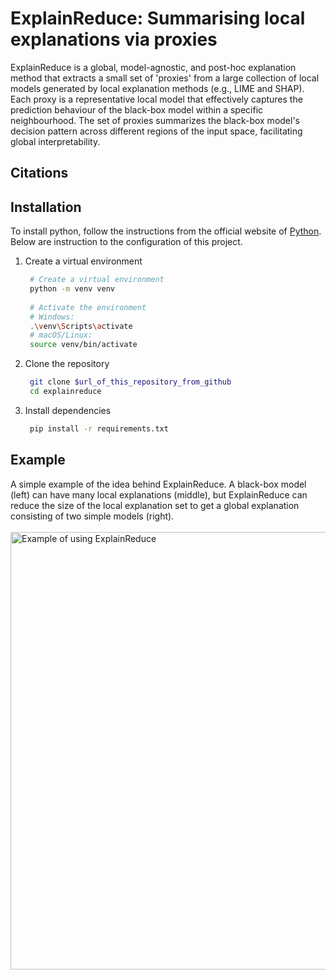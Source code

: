 # ExplainReduce: Summarising local explanations via proxies
ExplainReduce is a global, model-agnostic, and post-hoc explanation method that extracts a small set of 'proxies' from a large collection of local models generated by local explanation methods (e.g., LIME and SHAP). Each proxy is a representative local model that effectively captures the prediction behaviour of the black-box model within a specific neighbourhood. The set of proxies summarizes the black-box model's decision pattern across different regions of the input space, facilitating global interpretability.
## Citations
## Installation
To install python, follow the instructions from the official website of [Python](https://www.python.org/downloads/).
Below are instruction to the configuration of this project.
1. Create a virtual environment
   ```bash
    # Create a virtual environment
    python -m venv venv
    
    # Activate the environment
    # Windows:
    .\venv\Scripts\activate
    # macOS/Linux:
    source venv/bin/activate
    ```
2. Clone the repository
   ```bash
    git clone $url_of_this_repository_from_github
    cd explainreduce
    ```
3. Install dependencies
   ```bash
    pip install -r requirements.txt
    ```
## Example
A simple example of the idea behind ExplainReduce. A black-box model (left) can have many local explanations (middle), but ExplainReduce can reduce the size of the local explanation set to get a global explanation consisting of two simple models (right).
<br><br>
<img src="figures/pyramid_example.PNG" alt="Example of using ExplainReduce" width="700">

